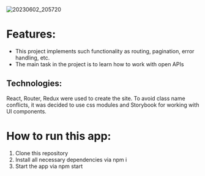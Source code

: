 ![20230602_205720](https://github.com/urbanbboy/star-wars-app/assets/102015315/5dfa87de-0a31-4fa4-96eb-9724ee3db3e8)

# Features:

* This project implements such functionality as routing, pagination, error handling, etc. 
* The main task in the project is to learn how to work with open APIs


## Technologies: 
React, Router, Redux were used to create the site. To avoid class name conflicts, it was
decided to use css modules and Storybook for working with UI components.

# How to run this app:

1. Clone this repository
2. Install all necessary dependencies via npm i
3. Start the app via npm start
